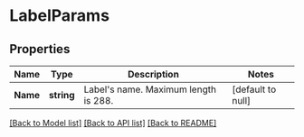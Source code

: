 # LabelParams

## Properties
Name | Type | Description | Notes
------------ | ------------- | ------------- | -------------
**Name** | **string** | Label&#39;s name. Maximum length is 288. | [default to null]

[[Back to Model list]](../README.md#documentation-for-models) [[Back to API list]](../README.md#documentation-for-api-endpoints) [[Back to README]](../README.md)



